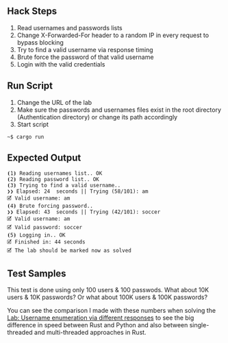 ## Hack Steps

1. Read usernames and passwords lists
2. Change X-Forwarded-For header to a random IP in every request to bypass blocking
3. Try to find a valid username via response timing
4. Brute force the password of that valid username
5. Login with the valid credentials

## Run Script

1. Change the URL of the lab
2. Make sure the passwords and usernames files exist in the root directory (Authentication directory) or change its path accordingly
3. Start script

```
~$ cargo run
```

## Expected Output

```
⦗1⦘ Reading usernames list.. OK
⦗2⦘ Reading password list.. OK
⦗3⦘ Trying to find a valid username..
❯❯ Elapsed: 24  seconds || Trying (58/101): am
🗹 Valid username: am
⦗4⦘ Brute forcing password..
❯❯ Elapsed: 43  seconds || Trying (42/101): soccer
🗹 Valid username: am
🗹 Valid password: soccer
⦗5⦘ Logging in.. OK
🗹 Finished in: 44 seconds
🗹 The lab should be marked now as solved
```

## Test Samples

This test is done using only 100 users & 100 passwods. What about 10K users & 10K passwords?
Or what about 100K users & 100K passwords?

You can see the comparison I made with these numbers when solving the [Lab: Username enumeration via different responses](https://github.com/elqal3awii/WebSecurity-Academy-with-Rust/tree/main/Authentication/Username%20enumeration%20via%20different%20responses) to see the big difference in speed between Rust and Python and also between single-threaded and multi-threaded approaches in Rust.
